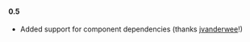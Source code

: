 #### 0.5
- Added support for component dependencies (thanks [jvanderwee](https://github.com/jvanderwee)!)
